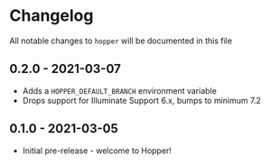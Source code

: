 # Changelog

All notable changes to `hopper` will be documented in this file

## 0.2.0 - 2021-03-07

- Adds a `HOPPER_DEFAULT_BRANCH` environment variable
- Drops support for Illuminate Support 6.x, bumps to minimum 7.2

## 0.1.0 - 2021-03-05

- Initial pre-release - welcome to Hopper!
